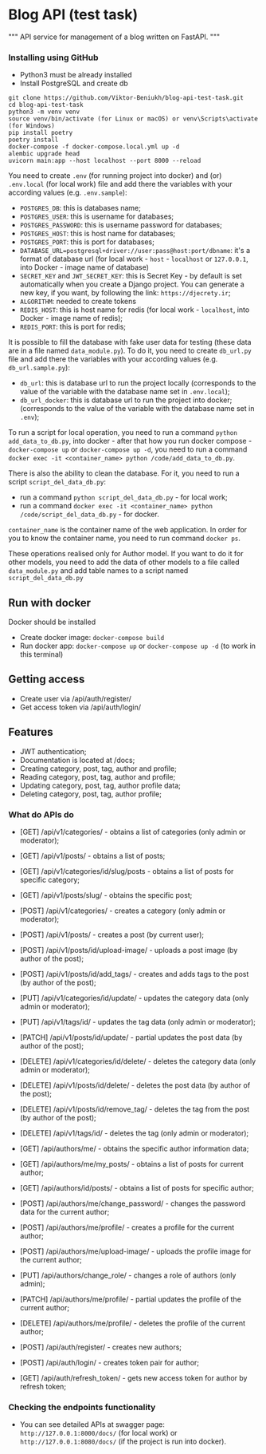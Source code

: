 # Blog API (test task)

"""
API service for management of a blog written on FastAPI.
"""


### Installing using GitHub

- Python3 must be already installed
- Install PostgreSQL and create db

```shell
git clone https://github.com/Viktor-Beniukh/blog-api-test-task.git
cd blog-api-test-task
python3 -m venv venv
source venv/bin/activate (for Linux or macOS) or venv\Scripts\activate (for Windows)
pip install poetry
poetry install
docker-compose -f docker-compose.local.yml up -d
alembic upgrade head
uvicorn main:app --host localhost --port 8000 --reload 
```

You need to create `.env` (for running project into docker) and (or) `.env.local` (for local work) file 
and add there the variables with your according values (e.g. `.env.sample`):
- `POSTGRES_DB`: this is databases name;
- `POSTGRES_USER`: this is username for databases;
- `POSTGRES_PASSWORD`: this is username password for databases;
- `POSTGRES_HOST`: this is host name for databases;
- `POSTGRES_PORT`: this is port for databases;
- `DATABASE_URL=postgresql+driver://user:pass@host:port/dbname`: it's a format of database url
  (for local work - `host` - `localhost` or `127.0.0.1`, into Docker - image name of database)
- `SECRET_KEY` and `JWT_SECRET_KEY`: this is Secret Key - by default is set automatically when you create a Django project.
                You can generate a new key, if you want, by following the link: `https://djecrety.ir`;
- `ALGORITHM`: needed to create tokens
- `REDIS_HOST`: this is host name for redis (for local work - `localhost`, into Docker - image name of redis);
- `REDIS_PORT`: this is port for redis;


It is possible to fill the database with fake user data for testing (these data are in a file named `data_module.py`). 
To do it, you need to create `db_url.py` file and add there the variables with your according values (e.g. `db_url.sample.py`):
- `db_url`: this is database url to run the project locally 
  (corresponds to the value of the variable with the database name set in `.env.local`);
- `db_url_docker`: this is database url to run the project into docker;
  (corresponds to the value of the variable with the database name set in `.env`);

To run a script for local operation, you need to run a command `python add_data_to_db.py`,
into docker - after that how you run docker compose - `docker-compose up` or `docker-compose up -d`,
you need to run a command `docker exec -it <container_name> python /code/add_data_to_db.py`.

There is also the ability to clean the database. For it, you need to run a script `script_del_data_db.py`: 
- run a command `python script_del_data_db.py` - for local work;
- run a command `docker exec -it <container_name> python /code/script_del_data_db.py` - for docker.
  
`container_name` is the container name of the web application. 
In order for you to know the container name, you need to run command `docker ps`.

These operations realised only for Author model. If you want to do it for other models, 
you need to add the data of other models to a file called `data_module.py` 
and add table names to a script named `script_del_data_db.py`



## Run with docker

Docker should be installed

- Create docker image: `docker-compose build`
- Run docker app: `docker-compose up` or `docker-compose up -d` (to work in this terminal)



## Getting access

- Create user via /api/auth/register/
- Get access token via /api/auth/login/



## Features

- JWT authentication;
- Documentation is located at /docs;
- Creating category, post, tag, author and profile;
- Reading category, post, tag, author and profile;
- Updating category, post, tag, author profile data;
- Deleting category, post, tag, author profile;


### What do APIs do

- [GET] /api/v1/categories/ - obtains a list of categories (only admin or moderator);
- [GET] /api/v1/posts/ - obtains a list of posts;

- [GET] /api/v1/categories/id/slug/posts - obtains a list of posts for specific category;
- [GET] /api/v1/posts/slug/ - obtains the specific post;

- [POST] /api/v1/categories/ - creates a category (only admin or moderator);
- [POST] /api/v1/posts/ - creates a post (by current user);
- [POST] /api/v1/posts/id/upload-image/ - uploads a post image (by author of the post);
- [POST] /api/v1/posts/id/add_tags/ - creates and adds tags to the post (by author of the post);

- [PUT] /api/v1/categories/id/update/ - updates the category data (only admin or moderator);
- [PUT] /api/v1/tags/id/ - updates the tag data (only admin or moderator);

- [PATCH] /api/v1/posts/id/update/ - partial updates the post data (by author of the post);

- [DELETE] /api/v1/categories/id/delete/ - deletes the category data (only admin or moderator);
- [DELETE] /api/v1/posts/id/delete/ - deletes the post data (by author of the post);
- [DELETE] /api/v1/posts/id/remove_tag/ - deletes the tag from the post (by author of the post);
- [DELETE] /api/v1/tags/id/ - deletes the tag (only admin or moderator);

- [GET] /api/authors/me/ - obtains the specific author information data;
- [GET] /api/authors/me/my_posts/ - obtains a list of posts for current author;
- [GET] /api/authors/id/posts/ - obtains a list of posts for specific author;

- [POST] /api/authors/me/change_password/ - changes the password data for the current author;
- [POST] /api/authors/me/profile/ - creates a profile for the current author;
- [POST] /api/authors/me/upload-image/ - uploads the profile image for the current author;

- [PUT] /api/authors/change_role/ - changes a role of authors (only admin);

- [PATCH] /api/authors/me/profile/ - partial updates the profile of the current author;

- [DELETE] /api/authors/me/profile/ - deletes the profile of the current author;

- [POST] /api/auth/register/ - creates new authors;
- [POST] /api/auth/login/ - creates token pair for author;

- [GET] /api/auth/refresh_token/ - gets new access token for author by refresh token;



### Checking the endpoints functionality
- You can see detailed APIs at swagger page: `http://127.0.0.1:8000/docs/` (for local work) 
  or `http://127.0.0.1:8080/docs/` (if the project is run into docker).
